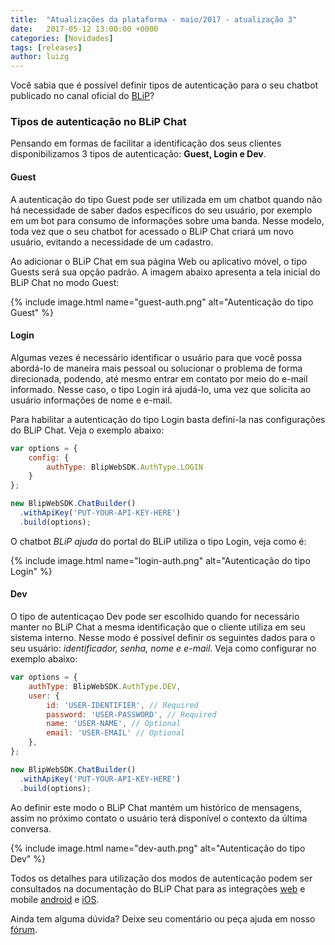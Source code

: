 ```yaml
---
title:  "Atualizações da plataforma - maio/2017 - atualização 3"
date:   2017-05-12 13:00:00 +0000
categories: [Novidades]
tags: [releases]
author: luizg
---
```


Você sabia que é possível definir tipos de autenticação para o seu chatbot publicado no canal oficial do [BLiP](https://blip.ai)?

<!--preview-->

### Tipos de autenticação no BLiP Chat

Pensando em formas de facilitar a identificação dos seus clientes disponibilizamos 3 tipos de autenticação: **Guest, Login e Dev**. 

#### Guest

A autenticação do tipo Guest pode ser utilizada em um chatbot quando não há necessidade de saber dados específicos do seu usuário, por exemplo em um bot para consumo de informações sobre uma banda. Nesse modelo, toda vez que o seu chatbot for acessado o BLiP Chat criará um novo usuário, evitando a necessidade de um cadastro. 

Ao adicionar o BLiP Chat em sua página Web ou aplicativo móvel, o tipo Guests será sua opção padrão. A imagem abaixo apresenta a tela inicial do BLiP Chat no modo Guest:

{% include image.html name="guest-auth.png" alt="Autenticação do tipo Guest" %}


#### Login

Algumas vezes é necessário identificar o usuário para que você possa abordá-lo de maneira mais pessoal ou solucionar o problema de forma direcionada, podendo, até mesmo entrar em contato por meio do e-mail informado. Nesse caso, o tipo Login irá ajudá-lo, uma vez que solicita ao usuário informações de nome e e-mail.

Para habilitar a autenticação do tipo Login basta defini-la nas configurações do BLiP Chat. Veja o exemplo abaixo:

```javascript
var options = {
    config: {
        authType: BlipWebSDK.AuthType.LOGIN
    }
};

new BlipWebSDK.ChatBuilder()
  .withApiKey('PUT-YOUR-API-KEY-HERE')
  .build(options);
```

O chatbot *BLiP ajuda* do portal do BLiP utiliza o tipo Login, veja como é:

{% include image.html name="login-auth.png" alt="Autenticação do tipo Login" %}

#### Dev    

O tipo de autenticaçao Dev pode ser escolhido quando for necessário manter no BLiP Chat a mesma identificação que o cliente utiliza em seu sistema interno. Nesse modo é possível definir os seguintes dados para o seu usuário: *identificador, senha, nome e e-mail*. Veja como configurar no exemplo abaixo:

```javascript
var options = {
    authType: BlipWebSDK.AuthType.DEV,
    user: { 
        id: 'USER-IDENTIFIER', // Required
        password: 'USER-PASSWORD', // Required
        name: 'USER-NAME', // Optional
        email: 'USER-EMAIL' // Optional
    },
};

new BlipWebSDK.ChatBuilder()
  .withApiKey('PUT-YOUR-API-KEY-HERE')
  .build(options);
```

Ao definir este modo o BLiP Chat mantém um histórico de mensagens, assim no próximo contato o usuário terá disponível o contexto da última conversa. 

{% include image.html name="dev-auth.png" alt="Autenticação do tipo Dev" %}

Todos os detalhes para utilização dos modos de autenticação podem ser consultados na documentação do BLiP Chat para as integrações [web](https://github.com/takenet/blip-sdk-web) e mobile [android](https://github.com/takenet/blip-sdk-android) e [iOS](https://github.com/takenet/blip-sdk-ios).


Ainda tem alguma dúvida? Deixe seu comentário ou peça ajuda em nosso [fórum](https://forum.blip.ai).
